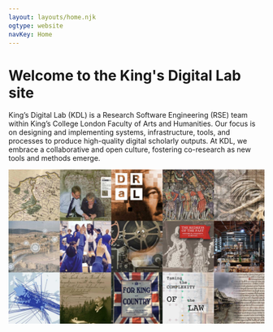 ```yaml
---
layout: layouts/home.njk
ogtype: website
navKey: Home
---
```


# Welcome to the King's Digital Lab site

King’s Digital Lab (KDL) is a Research Software Engineering (RSE) team within King’s College London
Faculty of Arts and Humanities. Our focus is on designing and implementing systems, infrastructure,
tools, and processes to produce high-quality digital scholarly outputs. At KDL, we embrace a
collaborative and open culture, fostering co-research as new tools and methods emerge.

![Collage of KDL projects' images](/assets/images/general/project-collage.jpg)
